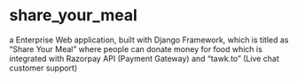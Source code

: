 # share_your_meal
a Enterprise Web application, built with Django Framework, which is titled as “Share Your Meal” where people can donate money for food which is integrated with Razorpay API (Payment Gateway) and “tawk.to” (Live chat customer support)
